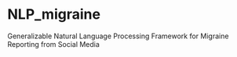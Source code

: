 # NLP_migraine
Generalizable Natural Language Processing Framework for Migraine Reporting from Social Media
